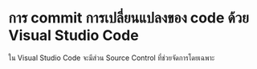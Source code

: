 
# การ commit การเปลี่ยนแปลงของ code ด้วย Visual Studio Code

ใน Visual Studio Code จะมีส่วน Source Control ที่ช่วยจัดการโดยเฉพาะ

